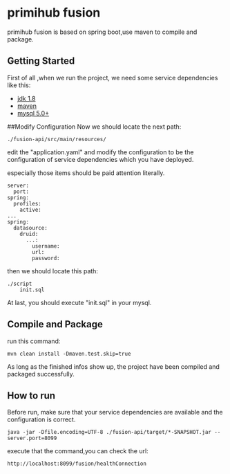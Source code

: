 # primihub fusion
primihub fusion is based on spring boot,use maven to compile and package.
## Getting Started
First of all ,when we run the project, we need some service dependencies like this:
- [jdk 1.8](https://www.oracle.com/java/technologies/javase/javase8u211-later-archive-downloads.html)
- [maven](https://maven.apache.org/download.cgi)
- [mysql 5.0+](https://dev.mysql.com/downloads/mysql)


##Modify Configuration
Now we should locate the next path:

    ./fusion-api/src/main/resources/

edit the "application.yaml" and modify the configuration to be the configuration of service dependencies which you have deployed.

especially those items should be paid attention literally.

    server:
      port: 
    spring:
      profiles:
        active: 
    ...
    spring:
      datasource:
        druid:
          ...:
            username: 
            url: 
            password: 

then we should locate this path:

    ./script
        init.sql


At last, you should execute "init.sql" in your mysql.

## Compile and Package
run this command:

    mvn clean install -Dmaven.test.skip=true 

As long as the finished infos show up, the project have been compiled and packaged successfully.

## How to run
Before run, make sure that your service dependencies are available and the configuration is correct.

    java -jar -Dfile.encoding=UTF-8 ./fusion-api/target/*-SNAPSHOT.jar --server.port=8099

execute that the command,you can check the url:
    
    http://localhost:8099/fusion/healthConnection
